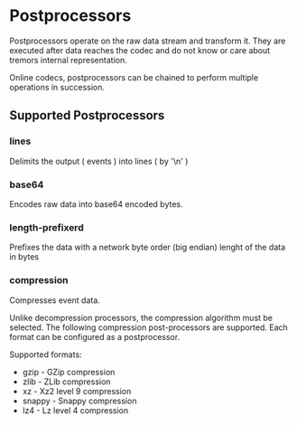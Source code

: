 # Postprocessors

Postprocessors operate on the raw data stream and transform it. They are executed after data reaches the codec and do not know or care about tremors internal representation.

Online codecs, postprocessors can be chained to perform multiple operations in succession.

## Supported Postprocessors

### lines

Delimits the output ( events ) into lines ( by '\n' )

### base64

Encodes raw data into base64 encoded bytes.

### length-prefixerd

Prefixes the data with a network byte order (big endian) lenght of the data in bytes

### compression

Compresses event data.

Unlike decompression processors, the compression algorithm must be selected. The following
compression post-processors are supported. Each format can be configured as a postprocessor.

Supported formats:

* gzip      - GZip compression
* zlib      - ZLib compression
* xz        - Xz2 level 9 compression
* snappy    - Snappy compression
* lz4       - Lz level 4 compression

